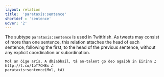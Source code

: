 ```yaml
---
layout: relation
title:  'parataxis:sentence'
shortdef : 'sentence'
udver: '2'
---
```


The subtype `parataxis:sentence` is used in TwittIrish. As tweets may consist of more than one sentence, this relation attaches the head of each sentence, following the first, to the head of the previous sentence, without any explicit coordination or subordination.

~~~ sdparse
Mol an óige arís. A dhiabhail, tá an-talent go deo agaibh in Éirinn ♫ http://t.co/1oT7CH8x ♫
parataxis:sentence(Mol, tá)
~~~
<!-- Interlanguage links updated Po 6. listopadu 2023, 21:43:26 CET -->

